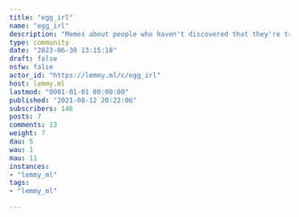 ```yaml
---
title: "egg_irl" 
name: "egg_irl"
description: "Memes about people who haven't discovered that they're transgender"
type: community
date: "2023-06-30 13:15:18"
draft: false
nsfw: false
actor_id: "https://lemmy.ml/c/egg_irl"
host: lemmy.ml
lastmod: "0001-01-01 00:00:00"
published: "2021-08-12 20:22:06"
subscribers: 146
posts: 7
comments: 13
weight: 7
dau: 5
wau: 1
mau: 11
instances:
- "lemmy_ml"
tags: 
- "lemmy_ml"

---
```


